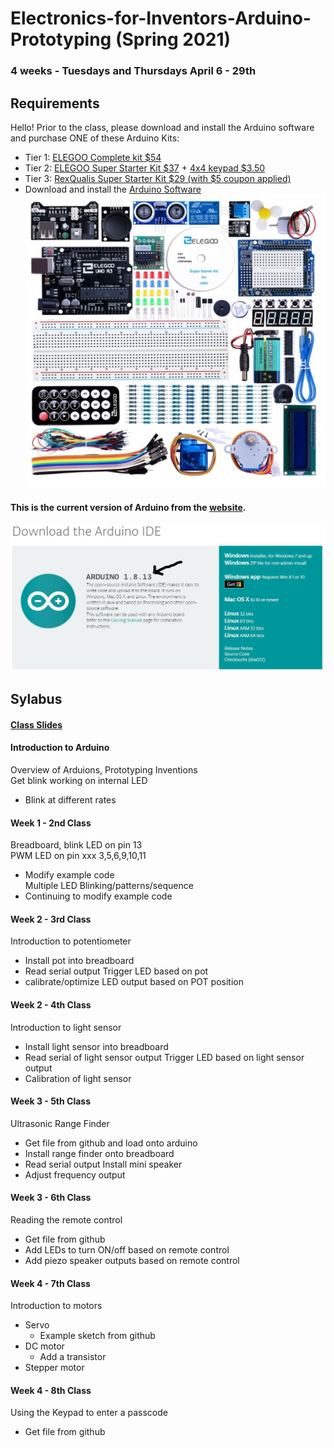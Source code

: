 # Electronics-for-Inventors-Arduino-Prototyping (Spring 2021)

### 4 weeks - Tuesdays and Thursdays April 6 - 29th

## Requirements
Hello! Prior to the class, please download and install the Arduino software and purchase ONE of these Arduino Kits:
- Tier 1: [ELEGOO Complete kit $54](https://www.amazon.com/dp/B01CZTLHGE/ref=emc_b_5_t)
- Tier 2: [ELEGOO Super Starter Kit $37](https://www.amazon.com/dp/B01CZTLHGE/ref=emc_b_5_t) + [4x4 keypad $3.50](https://www.ebay.com/itm/4x4-Matrix-16-Key-Membrane-Switch-Keypad-Keyboard-for-Arduino-AVR-PIC-ARM/233918101228?hash=item36769af6ec:g:IfsAAOSwV4FgP--5)
- Tier 3: [RexQualis Super Starter Kit $29 (with $5 coupon applied)](https://www.amazon.com/REXQualis-Development-Membrane-Receiver-Detailed/dp/B074WMHLQ4/ref=sr_1_8?dchild=1&keywords=arduino+uno+kit&qid=1616111395&sr=8-8)
- Download and install the [Arduino Software](https://www.arduino.cc/en/Main/Software)
![foo](https://github.com/nktnktnkt/Spring2021-Electronics-for-Inventors-Arduino-Prototyping/blob/main/pics/arduino_kit.JPG)
#### This is the current version of Arduino from the [website](https://www.arduino.cc/en/Main/Software).
![foo](https://github.com/nktnktnkt/Spring2021-Electronics-for-Inventors-Arduino-Prototyping/blob/main/pics/arduino_download2.JPG)


## Sylabus

#### [Class Slides](https://docs.google.com/presentation/d/1oYDNfyueyY_7GhzywNy-7n48ZLF08Wpiql3Mo9sXlGw/edit?usp=sharing)

#### Introduction to Arduino
Overview of Arduions, Prototyping Inventions <br/>
Get blink working on internal LED <br/>
- Blink at different rates


#### Week 1 - 2nd Class
Breadboard, blink LED on pin 13<br/>
PWM LED on pin xxx 3,5,6,9,10,11<br/>
- Modify example code<br/>
Multiple LED Blinking/patterns/sequence<br/>
- Continuing to modify example code


#### Week 2 - 3rd Class
Introduction to potentiometer
- Install pot into breadboard
- Read serial output
Trigger LED based on pot
- calibrate/optimize LED output based on POT position

#### Week 2 - 4th Class
Introduction to light sensor
- Install light sensor into breadboard
- Read serial of light sensor output
Trigger LED based on light sensor output
- Calibration of light sensor

#### Week 3 - 5th Class
Ultrasonic Range Finder
- Get file from github and load onto arduino
- Install range finder onto breadboard
- Read serial output
Install mini speaker
- Adjust frequency output

#### Week 3 - 6th Class
Reading the remote control
- Get file from github
- Add LEDs to turn ON/off based on remote control
- Add piezo speaker outputs based on remote control

#### Week 4 - 7th Class
Introduction to motors
- Servo
  - Example sketch from github
- DC motor
  - Add a transistor
- Stepper motor


#### Week 4 - 8th Class
Using the Keypad to enter a passcode 
 - Get file from github
